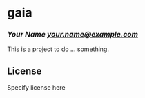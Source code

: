 # gaia
### _Your Name <your.name@example.com>_

This is a project to do ... something.

## License

Specify license here

